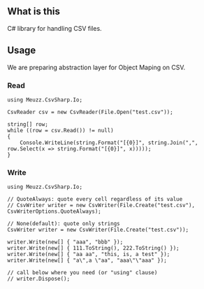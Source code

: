 ﻿## What is this

C# library for handling CSV files.

## Usage

We are preparing abstraction layer for Object Maping on CSV.

### Read

```
using Meuzz.CsvSharp.Io;

CsvReader csv = new CsvReader(File.Open("test.csv"));

string[] row;
while ((row = csv.Read()) != null)
{
    Console.WriteLine(string.Format("[{0}]", string.Join(",", row.Select(x => string.Format("[{0}]", x)))));
}
```

### Write

```
using Meuzz.CsvSharp.Io;

// QuoteAlways: quote every cell regardless of its value 
// CsvWriter writer = new CsvWriter(File.Create("test.csv"), CsvWriterOptions.QuoteAlways);

// None(default): quote only strings
CsvWriter writer = new CsvWriter(File.Create("test.csv"));

writer.Write(new[] { "aaa", "bbb" });
writer.Write(new[] { 111.ToString(), 222.ToString() });
writer.Write(new[] { "aa aa", "this, is, a test" });
writer.Write(new[] { "a\",a \"aa", "aaa\"\"aaa" });

// call below where you need (or "using" clause)
// writer.Dispose();
```